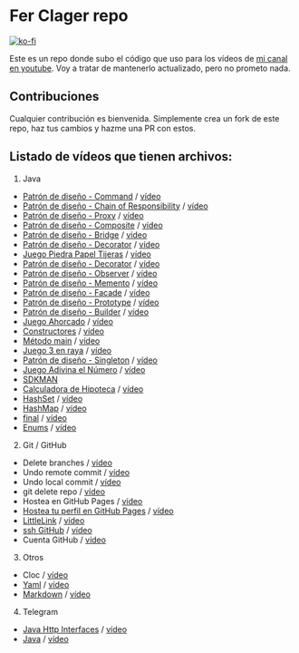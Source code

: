 # Fer Clager repo

[![ko-fi](https://www.ko-fi.com/img/githubbutton_sm.svg)](https://ko-fi.com/ferclager)

Este es un repo donde subo el código que uso para los vídeos de [mi canal en youtube](https://www.youtube.com/@FeRClager). Voy a tratar de mantenerlo actualizado, pero no prometo nada.

## Contribuciones

Cualquier contribución es bienvenida. Simplemente crea un fork de este repo, haz tus cambios y hazme una PR con estos.

## Listado de vídeos que tienen archivos:

1. Java
- [Patrón de diseño - Command](./java/25-pd-command) / [vídeo](https://youtu.be/nScBlCqcLUY)
- [Patrón de diseño - Chain of Responsibility](./java/24-pd-chain-of-responsibility) / [vídeo](https://youtu.be/vbvzbf0FX14)
- [Patrón de diseño - Proxy](./java/23-pd-proxy) / [vídeo](https://youtu.be/SjYHo9OLr6Q)
- [Patrón de diseño - Composite](./java/22-pd-composite) / [vídeo](https://youtu.be/7YAoijgw5dk)
- [Patrón de diseño - Bridge](./java/21-pd-bridge) / [vídeo](https://youtu.be/G8rajhM_hpY)
- [Patrón de diseño - Decorator](./java/20-pd-adapter) / [vídeo](https://youtu.be/DqhncLnmmGw)
- [Juego Piedra Papel Tijeras](./java/19-plt) / [vídeo](https://youtu.be/WloyuvlLP3E)
- [Patrón de diseño - Decorator](./java/18-pd-decorator) / [vídeo](https://youtu.be/40TB9KvP3ro)
- [Patrón de diseño - Observer](./java/17-pd-observer) / [vídeo](https://youtu.be/iBSupkUSazY)
- [Patrón de diseño - Memento](./java/16-pd-memento) / [vídeo](https://youtu.be/WAQ2xISsYW4)
- [Patrón de diseño - Facade](./java/15-pd-facade) / [vídeo](https://youtu.be/TFXEDtsQkE4)
- [Patrón de diseño - Prototype](./java/14-pd-prototype) / [vídeo](https://youtu.be/dK8sElggU5M)
- [Patrón de diseño - Builder](./java/13-pd-builder) / [vídeo](https://youtu.be/T1iZ56hMCB4)
- [Juego Ahorcado](./java/12-ahorcado) / [vídeo](https://youtu.be/qHjNCiqYP80)
- [Constructores](./java/11-constructores) / [vídeo](https://youtu.be/s-sqb-3ntbw)
- [Método main](./java/10-psvm) / [vídeo](https://youtu.be/sm25p6ZBNlc)
- [Juego 3 en raya](./java/09-3-en-raya) / [vídeo](https://youtu.be/FLoIxi04GyQ)
- [Patrón de diseño - Singleton](./java/08-pd-singleton) / [vídeo](https://youtu.be/iO7SaslFeRk)
- [Juego Adivina el Número](./java/07-guessing-number) / [vídeo](https://youtu.be/bQJT6889p6Y)
- [SDKMAN](./java/06-sdkman)
- [Calculadora de Hipoteca](./java/05-hipoteca) / [vídeo](https://youtu.be/yezTelCLtfk)
- [HashSet](./java/04-set/) / [vídeo](https://youtu.be/A71gMutZA0o)
- [HashMap](./java/03-map/) / [vídeo](https://youtu.be/sNrssYYQW4c)
- [final](./java/02-final) / [vídeo](https://youtu.be/VG0yCnP9S0g)
- [Enums](./java/01-enums) / [vídeo](https://youtu.be/JuzeZ0DxOW4)

2. Git / GitHub
- Delete branches / [vídeo](https://youtu.be/dF_agajZT0E)
- Undo remote commit / [vídeo](https://youtu.be/CEnjV8gwJi0)
- Undo local commit / [vídeo](https://youtu.be/FlEnbWvkhPE)
- git delete repo / [vídeo](https://youtu.be/rhUw7EkJl8g)
- Hostea en GitHub Pages / [vídeo](https://youtu.be/_PrGIB5EGaU)
- [Hostea tu perfil en GitHub Pages](https://github.com/ferclager/ferclager.github.io)  / [vídeo](https://youtu.be/d9PCg7RufZw)
- [LittleLink](https://github.com/ferclager/ferclager.github.io)  / [vídeo](https://youtu.be/rcSeky7day0)
- [ssh GitHub](https://github.com/frclager/demo)  / [vídeo](https://youtu.be/CNUXWMPwBMU)
- Cuenta GitHub  / [vídeo](https://youtu.be/D3IYIQ5I3ro)

3. Otros
- Cloc / [vídeo](https://youtu.be/LGX3qBNogBQ)
- [Yaml](./others/02-yaml) / [vídeo](https://youtu.be/IjkkzP9vg1M)
- [Markdown](./others/01-markdown/) / [vídeo](https://youtu.be/RshvKJ0UAnw)

4. Telegram
- [Java Http Interfaces](https://github.com/ferclager/telegram-bot2-java) / [vídeo](https://youtu.be/JjneqO4UZQ0)
- [Java](https://github.com/ferclager/telegram-bot-java) / [vídeo](https://youtu.be/Q2oEpfTnmic)
